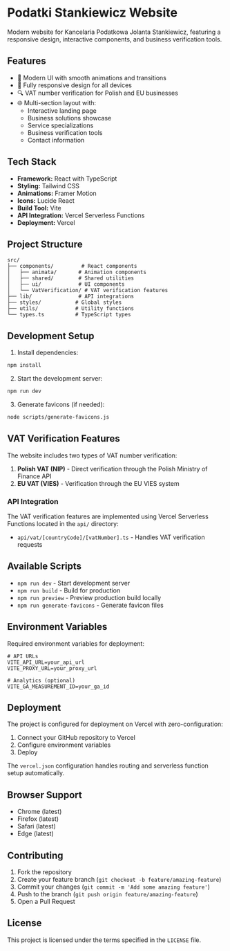 # Podatki Stankiewicz Website

Modern website for Kancelaria Podatkowa Jolanta Stankiewicz, featuring a responsive design, interactive components, and business verification tools.

## Features

- 🎨 Modern UI with smooth animations and transitions
- 📱 Fully responsive design for all devices
- 🔍 VAT number verification for Polish and EU businesses
- 🌐 Multi-section layout with:
  - Interactive landing page
  - Business solutions showcase
  - Service specializations
  - Business verification tools
  - Contact information

## Tech Stack

- **Framework:** React with TypeScript
- **Styling:** Tailwind CSS
- **Animations:** Framer Motion
- **Icons:** Lucide React
- **Build Tool:** Vite
- **API Integration:** Vercel Serverless Functions
- **Deployment:** Vercel

## Project Structure

```
src/
├── components/         # React components
│   ├── animata/       # Animation components
│   ├── shared/        # Shared utilities
│   ├── ui/            # UI components
│   └── VatVerification/ # VAT verification features
├── lib/               # API integrations
├── styles/           # Global styles
├── utils/            # Utility functions
└── types.ts          # TypeScript types
```

## Development Setup

1. Install dependencies:
```bash
npm install
```

2. Start the development server:
```bash
npm run dev
```

3. Generate favicons (if needed):
```bash
node scripts/generate-favicons.js
```

## VAT Verification Features

The website includes two types of VAT number verification:

1. **Polish VAT (NIP)** - Direct verification through the Polish Ministry of Finance API
2. **EU VAT (VIES)** - Verification through the EU VIES system

### API Integration

The VAT verification features are implemented using Vercel Serverless Functions located in the `api/` directory:
- `api/vat/[countryCode]/[vatNumber].ts` - Handles VAT verification requests

## Available Scripts

- `npm run dev` - Start development server
- `npm run build` - Build for production
- `npm run preview` - Preview production build locally
- `npm run generate-favicons` - Generate favicon files

## Environment Variables

Required environment variables for deployment:

```env
# API URLs
VITE_API_URL=your_api_url
VITE_PROXY_URL=your_proxy_url

# Analytics (optional)
VITE_GA_MEASUREMENT_ID=your_ga_id
```

## Deployment

The project is configured for deployment on Vercel with zero-configuration:

1. Connect your GitHub repository to Vercel
2. Configure environment variables
3. Deploy

The `vercel.json` configuration handles routing and serverless function setup automatically.

## Browser Support

- Chrome (latest)
- Firefox (latest)
- Safari (latest)
- Edge (latest)

## Contributing

1. Fork the repository
2. Create your feature branch (`git checkout -b feature/amazing-feature`)
3. Commit your changes (`git commit -m 'Add some amazing feature'`)
4. Push to the branch (`git push origin feature/amazing-feature`)
5. Open a Pull Request

## License

This project is licensed under the terms specified in the `LICENSE` file.
